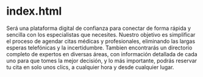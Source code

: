 # index.html
Será una plataforma digital de confianza para conectar de forma rápida y sencilla con los especialistas que necesites. Nuestro objetivo es simplificar el proceso de agendar citas médicas y profesionales, eliminando las largas esperas telefónicas y la incertidumbre. Tambien encontrarás un directorio completo de expertos en diversas áreas, con información detallada de cada uno para que tomes la mejor decisión, y lo más importante, podrás reservar tu cita en solo unos clics, a cualquier hora y desde cualquier lugar. 
